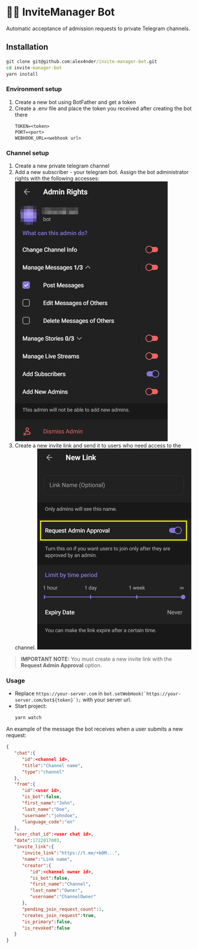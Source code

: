 # 🧑‍💻 InviteManager Bot

Automatic acceptance of admission requests to private Telegram channels.

## Installation
```cmd
git clone git@github.com:alex4nder/invite-manager-bot.git
cd invite-manager-bot
yarn install
```


### Environment setup
1. Create a new bot using BotFather and get a token
2. Create a .env file and place the token you received after creating the bot there
    ```
    TOKEN=<token>
    PORT=<port>
    WEBHOOK_URL=<webhook url>
    ```

### Channel setup
1. Create a new private telegram channel
2. Add a new subscriber - your telegram bot. Assign the bot administrator rights with the following accesses:
![alt text](img/image.png)
3. Create a new invite link and send it to users who need access to the channel.
![alt text](img/image-1.png)
> **IMPORTANT NOTE:** You must create a new invite link with the **Request Admin Approval** option.

### Usage

- Replace ```https://your-server.com``` in ```bot.setWebHook(`https://your-server.com/bot${token}`);``` with your server url.
- Start project:
   ```cmd
   yarn watch
   ```

An example of the message the bot receives when a user submits a new request:
```JSON
{
   "chat":{
      "id":<channel id>,
      "title":"Channel name",
      "type":"channel"
   },
   "from":{
      "id":<user id>,
      "is_bot":false,
      "first_name":"John",
      "last_name":"Doe",
      "username":"johndoe",
      "language_code":"en"
   },
   "user_chat_id":<user chat id>,
   "date":1722017003,
   "invite_link":{
      "invite_link":"https://t.me/+b0M...",
      "name":"Link name",
      "creator":{
         "id":<channel owner id>,
         "is_bot":false,
         "first_name":"Channel",
         "last_name":"Owner",
         "username":"ChannelOwner"
      },
      "pending_join_request_count":1,
      "creates_join_request":true,
      "is_primary":false,
      "is_revoked":false
   }
}
```

